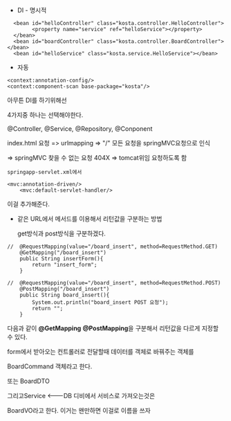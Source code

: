- DI - 명시적

```
  <bean id="helloController" class="kosta.controller.HelloController">	
  		<property name="service" ref="helloService"></property>
  </bean>
  <bean id="boardController" class="kosta.controller.BoardController"></bean>
  <bean id="helloService" class="kosta.service.HelloService"></bean>
```

- 자동

```
<context:annotation-config/>
<context:component-scan base-package="kosta"/>
```



아무튼 DI를 하기위해선

4가지중 하나는 선택해야한다.

@Controller, @Service, @Repository, @Conponent



index.html 요청 => urlmapping => "/" 모든 요청을 springMVC요청으로 인식

=> springMVC 찾을 수 없는 요청 404X => tomcat위임 요청하도록 함

```
springapp-servlet.xml에서 

<mvc:annotation-driven/>
	<mvc:default-servlet-handler/>
```

이걸 추가해준다.



- 같은 URL에서 메서드를 이용해서 리턴값을 구분하는 방법

  get방식과 post방식을 구분하겠다.

```
//	@RequestMapping(value="/board_insert", method=RequestMethod.GET)
	@GetMapping("/board_insert")
	public String insertForm(){
		return "insert_form";
	}
	
//	@RequestMapping(value="/board_insert", method=RequestMethod.POST)
	@PostMapping("/board_insert")
	public String board_insert(){
		System.out.println("board_insert POST 요청");
		return "";
	}
```

다음과 같이 **@GetMapping** **@PostMapping**을 구분해서 리턴값을 다르게 지정할 수 있다.



form에서 받아오는 컨트롤러로 전달할때 데이터를 객체로 바꿔주는 객체를 

BoardCommand 객체라고 한다.

또는 BoardDTO



그리고Service <---DB  디비에서 서비스로 가져오는것은 

BoardVO라고 한다. 이거는 왠만하면 이걸로 이름을 쓰자



